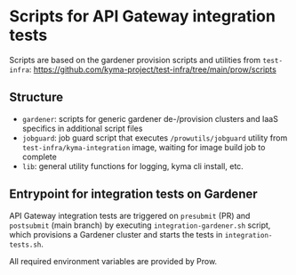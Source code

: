 # Scripts for API Gateway integration tests

Scripts are based on the gardener provision scripts and utilities from `test-infra`:
https://github.com/kyma-project/test-infra/tree/main/prow/scripts

## Structure

- `gardener`: scripts for generic gardener de-/provision clusters and IaaS specifics in additional script files
- `jobguard`: job guard script that executes `/prowutils/jobguard` utility from `test-infra/kyma-integration` image, waiting for image build job to complete
- `lib`: general utility functions for logging, kyma cli install, etc.

## Entrypoint for integration tests on Gardener

API Gateway integration tests are triggered on `presubmit` (PR) and `postsubmit` (main branch) by executing `integration-gardener.sh` script, which provisions a Gardener cluster and starts the tests in `integration-tests.sh`.

All required environment variables are provided by Prow.

